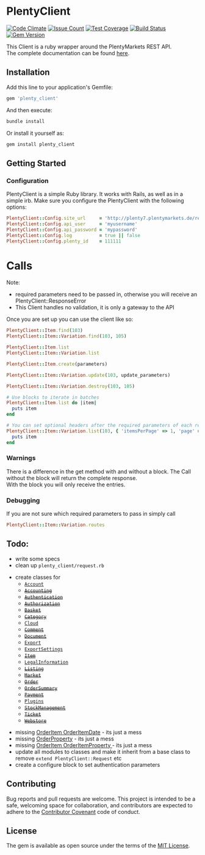# PlentyClient
[![Code Climate](https://codeclimate.com/github/Dariusch/plenty_client/badges/gpa.svg)](https://codeclimate.com/github/Dariusch/plenty_client)
[![Issue Count](https://codeclimate.com/github/Dariusch/plenty_client/badges/issue_count.svg)](https://codeclimate.com/github/Dariusch/plenty_client)
[![Test Coverage](https://codeclimate.com/github/Dariusch/plenty_client/badges/coverage.svg)](https://codeclimate.com/github/Dariusch/plenty_client/coverage)
[![Build Status](https://travis-ci.org/Dariusch/plenty_client.svg?branch=master)](https://travis-ci.org/Dariusch/plenty_client)
[![Gem Version](https://badge.fury.io/rb/plenty_client.svg)](https://badge.fury.io/rb/plenty_client)

This Client is a ruby wrapper around the PlentyMarkets REST API.  
The complete documentation can be found [here](https://developers.plentymarkets.com/rest-doc).  

## Installation

Add this line to your application's Gemfile:

```ruby
gem 'plenty_client'
```

And then execute:
```ruby
bundle install
```

Or install it yourself as:
```ruby
gem install plenty_client
```

## Getting Started

### Configuration
PlentyClient is a simple Ruby library. It works with Rails, as well as in a simple irb.
Make sure you configure the PlentyClient with the following options:

```ruby
PlentyClient::Config.site_url     = 'http://plenty7.plentymarkets.de/rest'
PlentyClient::Config.api_user     = 'myusername'
PlentyClient::Config.api_password = 'mypassword'
PlentyClient::Config.log          = true || false
PlentyClient::Config.plenty_id    = 111111
```

# Calls
Note:
  - required parameters need to be passed in, otherwise you will receive an PlentyClient::ResponseError
  - This Client handles no validation, it is only a gateway to the API

Once you are set up you can use the client like so:  

```ruby
PlentyClient::Item.find(103)
PlentyClient::Item::Variation.find(103, 105)

PlentyClient::Item.list
PlentyClient::Item::Variation.list

PlentyClient::Item.create(parameters)

PlentyClient::Item::Variation.update(103, update_parameters)

PlentyClient::Item::Variation.destroy(103, 105)

# Use blocks to iterate in batches
PlentyClient::Item.list do |item|
  puts item
end

# You can set optional headers after the required parameters of each request
PlentyClient::Item::Variation.list(103, { 'itemsPerPage' => 1, 'page' => 4 }) do |item|
  puts item
end
```

### Warnings
There is a difference in the get method with and without a block.
The Call without the block will return the complete response.  
With the block you will only receive the entries.

### Debugging
If you are not sure which required parameters to pass in simply call

```ruby
PlentyClient::Item::Variation.routes
```

## Todo:

- write some specs
- clean up `plenty_client/request.rb`
* create classes for
  * [`Account`](https://developers.plentymarkets.com/rest-doc/account)
  * [~~`Accounting`~~](https://developers.plentymarkets.com/rest-doc/accounting)
  * [~~`Authentication`~~](https://developers.plentymarkets.com/rest-doc/authentication)
  * [~~`Authorization`~~](https://developers.plentymarkets.com/rest-doc/authorization)
  * [~~`Basket`~~](https://developers.plentymarkets.com/rest-doc/basket)
  * [~~`Category`~~](https://developers.plentymarkets.com/rest-doc/category)
  * [`Cloud`](https://developers.plentymarkets.com/rest-doc/cloud)
  * [~~`Comment`~~](https://developers.plentymarkets.com/rest-doc/comment)
  * [~~`Document`~~](https://developers.plentymarkets.com/rest-doc/document)
  * [`Export`](https://developers.plentymarkets.com/rest-doc/export)
  * [`ExportSettings`](https://developers.plentymarkets.com/rest-doc/export_settings)
  * [~~`Item`~~](https://developers.plentymarkets.com/rest-doc/item)
  * [`LegalInformation`](https://developers.plentymarkets.com/rest-doc/legal_information)
  * [~~`Listing`~~](https://developers.plentymarkets.com/rest-doc/listing)
  * [~~`Market`~~](https://developers.plentymarkets.com/rest-doc/market)
  * [~~`Order`~~](https://developers.plentymarkets.com/rest-doc/order)
  * [~~`OrderSummary`~~](https://developers.plentymarkets.com/rest-doc/order_summary)
  * [~~`Payment`~~](https://developers.plentymarkets.com/rest-doc/payment)
  * [`Plugins`](https://developers.plentymarkets.com/rest-doc/plugins)
  * [~~`StockManagement`~~](https://developers.plentymarkets.com/rest-doc/stock_management)
  * [~~`Ticket`~~](https://developers.plentymarkets.com/rest-doc/ticket)
  * [~~`Webstore`~~](https://developers.plentymarkets.com/rest-doc/webstore)
- missing [OrderItem OrderItemDate](https://developers.plentymarkets.com/rest-doc/order_order_item_order_item_date/details#get-all-order-item-dates-for-one-order-item-by-its-order-item-id) - its just a mess
- missing [OrderProperty](https://developers.plentymarkets.com/rest-doc/order#rest-orderproperty) - its just a mess
- missing [OrderItem OrderItemProperty ](https://developers.plentymarkets.com/rest-doc/order_order_item_order_item_property/details#get-all-order-item-propertys-for-one-order-item-by-its-order-item-id) - its just a mess
- update all modules to classes and make it inherit from a base class to remove `extend PlentyClient::Request` etc
- create a configure block to set authentication parameters

## Contributing

Bug reports and pull requests are welcome.
This project is intended to be a safe, welcoming space for collaboration, and contributors are expected to adhere to
the [Contributor Covenant](http://contributor-covenant.org) code of conduct.


## License

The gem is available as open source under the terms of the [MIT License](http://opensource.org/licenses/MIT).

